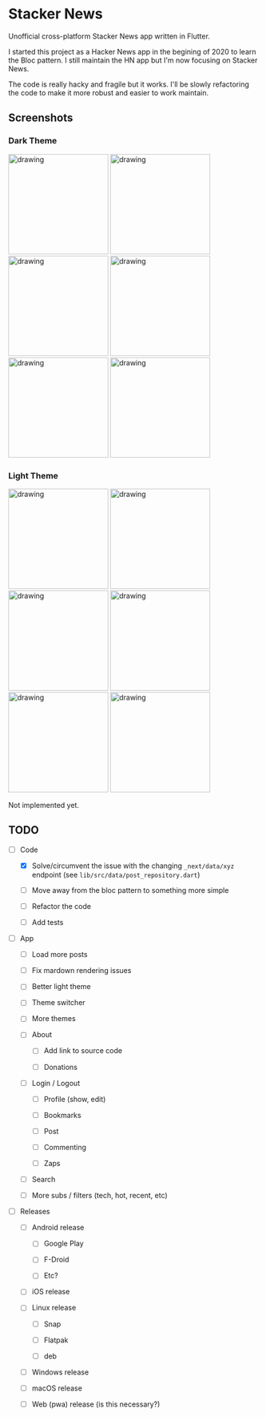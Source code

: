 # Stacker News

Unofficial cross-platform Stacker News app written in Flutter.

I started this project as a Hacker News app in the begining of 2020 to learn the Bloc pattern. I still maintain the HN app but I'm now focusing on Stacker News.

The code is really hacky and fragile but it works. I'll be slowly refactoring the code to make it more robust and easier to work maintain.

## Screenshots

### Dark Theme

<p float="left">
  <img src="./screenshots/dark/top_dark1.jpeg" alt="drawing" width="200"/>
  <img src="./screenshots/dark/bitcoin_dark1.jpeg" alt="drawing" width="200"/>
  <img src="./screenshots/dark/nostr_dark1.jpeg" alt="drawing" width="200"/>
  <img src="./screenshots/dark/jobs_dark1.jpeg" alt="drawing" width="200"/>
  <img src="./screenshots/dark/comments_dark1.jpeg" alt="drawing" width="200"/>
  <img src="./screenshots/dark/comments_dark2.jpeg" alt="drawing" width="200"/>
</p>

### Light Theme

<p float="left">
  <img src="./screenshots/light/top_light1.jpeg" alt="drawing" width="200"/>
  <img src="./screenshots/light/bitcoin_light1.jpeg" alt="drawing" width="200"/>
  <img src="./screenshots/light/nostr_light1.jpeg" alt="drawing" width="200"/>
  <img src="./screenshots/light/jobs_light1.jpeg" alt="drawing" width="200"/>
  <img src="./screenshots/light/comments_light1.jpeg" alt="drawing" width="200"/>
  <img src="./screenshots/light/comments_light2.jpeg" alt="drawing" width="200"/>
</p>

Not implemented yet.

## TODO

- [ ] Code

  - [x] Solve/circumvent the issue with the changing `_next/data/xyz` endpoint (see `lib/src/data/post_repository.dart`)

  - [ ] Move away from the bloc pattern to something more simple

  - [ ] Refactor the code

  - [ ] Add tests

- [ ] App

  - [ ] Load more posts

  - [ ] Fix mardown rendering issues

  - [ ] Better light theme

  - [ ] Theme switcher

  - [ ] More themes

  - [ ] About

    - [ ] Add link to source code

    - [ ] Donations

  - [ ] Login / Logout

    - [ ] Profile (show, edit)

    - [ ] Bookmarks

    - [ ] Post

    - [ ] Commenting

    - [ ] Zaps

  - [ ] Search

  - [ ] More subs / filters (tech, hot, recent, etc)

- [ ] Releases

  - [ ] Android release

    - [ ] Google Play

    - [ ] F-Droid

    - [ ] Etc?

  - [ ] iOS release

  - [ ] Linux release

    - [ ] Snap

    - [ ] Flatpak

    - [ ] deb

  - [ ] Windows release

  - [ ] macOS release

  - [ ] Web (pwa) release (is this necessary?)
